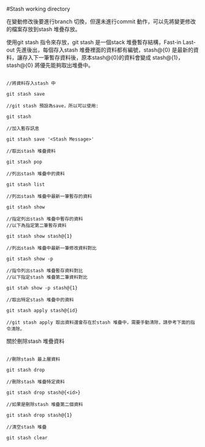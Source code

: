 #Stash working directory

在變動修改後要進行branch 切換，但還未進行commit 動作，可以先將變更修改的檔案存放到stash 堆疊存放。

使用git stash 指令來存放，git stash 是一個stack 堆疊暫存結構，Fast-in Last-out 先進後出，每個存入stash 堆疊裡面的資料都有編號，stash@{0} 是最新的資料，讓存入下一筆暫存資料後，原本stash@{0}的資料會變成 stash@{1}，stash@{0} 將優先能夠取出堆疊中。

```

//將資料存入stash 中

git stash save

//git stash 預設為save，所以可以使用:

git stash

//加入暫存訊息

git stash save '<Stash Message>'

//取出stash 堆疊資料

git stash pop

//列出stash 堆疊中的資料

git stash list

//列出stash 堆疊中最新一筆暫存的資料

git stash show

//指定列出stash 堆疊中暫存的資料
//以下為指定第二筆暫存資料

git stash show stash@{1}

//列出stash 堆疊中最新一筆修改資料對比

git stash show -p

//指令列出stash 堆疊暫存資料對比
//以下指定stash 堆疊第二筆資料對比

git stah show -p stash@{1}

//取出特定stash 堆疊中的資料

git stash apply stash@{id}

//git stash apply 取出資料還會存在於stash 堆疊中，需要手動清除，請參考下面的指令清除。

```

關於刪除stash 堆疊資料

```

//刪除stash 最上層資料

git stash drop

//刪除stash 堆疊特定資料

git stash drop stash@{<id>}

//如果是刪除stash 堆疊第二個資料

git stash drop stash@{1}

//清空stash 堆疊

git stash clear

```
